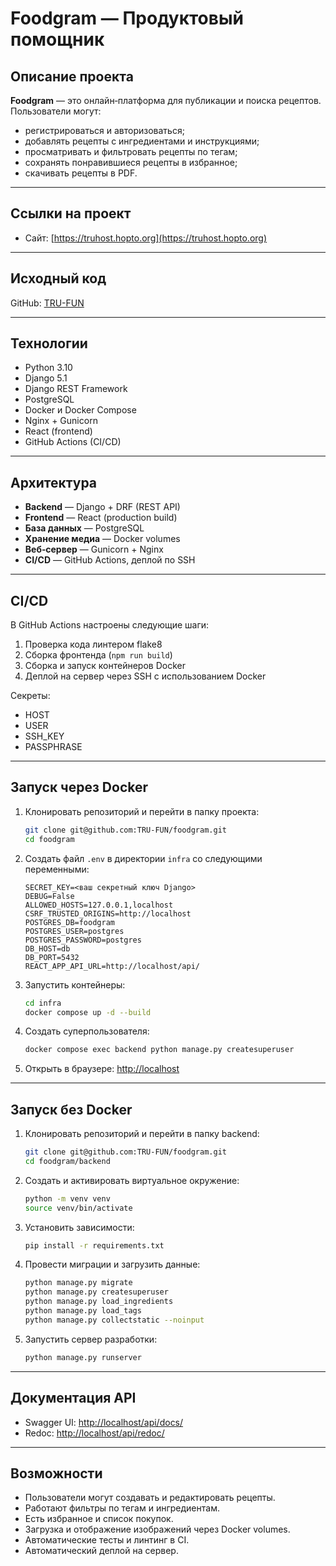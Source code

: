 # Foodgram — Продуктовый помощник

## Описание проекта

**Foodgram** — это онлайн‑платформа для публикации и поиска рецептов.
Пользователи могут:

* регистрироваться и авторизоваться;
* добавлять рецепты с ингредиентами и инструкциями;
* просматривать и фильтровать рецепты по тегам;
* сохранять понравившиеся рецепты в избранное;
* скачивать рецепты в PDF.

---

## Ссылки на проект

* Сайт: [https://truhost.hopto.org](https://truhost.hopto.org)

---

## Исходный код

GitHub: [TRU-FUN](https://github.com/TRU-FUN/foodgram)

---

## Технологии

* Python 3.10
* Django 5.1
* Django REST Framework
* PostgreSQL
* Docker и Docker Compose
* Nginx + Gunicorn
* React (frontend)
* GitHub Actions (CI/CD)

---

## Архитектура

* **Backend** — Django + DRF (REST API)
* **Frontend** — React (production build)
* **База данных** — PostgreSQL
* **Хранение медиа** — Docker volumes
* **Веб‑сервер** — Gunicorn + Nginx
* **CI/CD** — GitHub Actions, деплой по SSH

---

## CI/CD

В GitHub Actions настроены следующие шаги:

1. Проверка кода линтером flake8
2. Сборка фронтенда (`npm run build`)
3. Сборка и запуск контейнеров Docker
4. Деплой на сервер через SSH с использованием Docker

Секреты:

* HOST
* USER
* SSH\_KEY
* PASSPHRASE

---

## Запуск через Docker

1. Клонировать репозиторий и перейти в папку проекта:

   ```bash
   git clone git@github.com:TRU-FUN/foodgram.git
   cd foodgram
   ```

2. Создать файл `.env` в директории `infra` со следующими переменными:

   ```
   SECRET_KEY=<ваш секретный ключ Django>
   DEBUG=False
   ALLOWED_HOSTS=127.0.0.1,localhost
   CSRF_TRUSTED_ORIGINS=http://localhost
   POSTGRES_DB=foodgram
   POSTGRES_USER=postgres
   POSTGRES_PASSWORD=postgres
   DB_HOST=db
   DB_PORT=5432
   REACT_APP_API_URL=http://localhost/api/
   ```

3. Запустить контейнеры:

   ```bash
   cd infra
   docker compose up -d --build
   ```

4. Создать суперпользователя:

   ```bash
   docker compose exec backend python manage.py createsuperuser
   ```

5. Открыть в браузере: [http://localhost](http://localhost)

---

## Запуск без Docker

1. Клонировать репозиторий и перейти в папку backend:

   ```bash
   git clone git@github.com:TRU-FUN/foodgram.git
   cd foodgram/backend
   ```

2. Создать и активировать виртуальное окружение:

   ```bash
   python -m venv venv
   source venv/bin/activate
   ```

3. Установить зависимости:

   ```bash
   pip install -r requirements.txt
   ```

4. Провести миграции и загрузить данные:

   ```bash
   python manage.py migrate
   python manage.py createsuperuser
   python manage.py load_ingredients
   python manage.py load_tags
   python manage.py collectstatic --noinput
   ```

5. Запустить сервер разработки:

   ```bash
   python manage.py runserver
   ```

---

## Документация API

* Swagger UI: [http://localhost/api/docs/](http://localhost/api/docs/)
* Redoc: [http://localhost/api/redoc/](http://localhost/api/redoc/)

---

## Возможности

* Пользователи могут создавать и редактировать рецепты.
* Работают фильтры по тегам и ингредиентам.
* Есть избранное и список покупок.
* Загрузка и отображение изображений через Docker volumes.
* Автоматические тесты и линтинг в CI.
* Автоматический деплой на сервер.